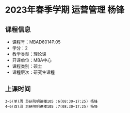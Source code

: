 # 2023年春季学期 运营管理 杨锋






## 课程信息

- 课程号：MBAD6014P.05
- 学分：2
- 教学类型：理论课
- 开课单位：MBA中心
- 课程类别：硕士
- 课程层次：研究生课程

## 上课时间

```
3~5(单)周 苏研院明德楼105 :6(08:30~17:25) 杨锋
4~6(双)周 苏研院明德楼105 :7(08:30~17:25) 杨锋
```

